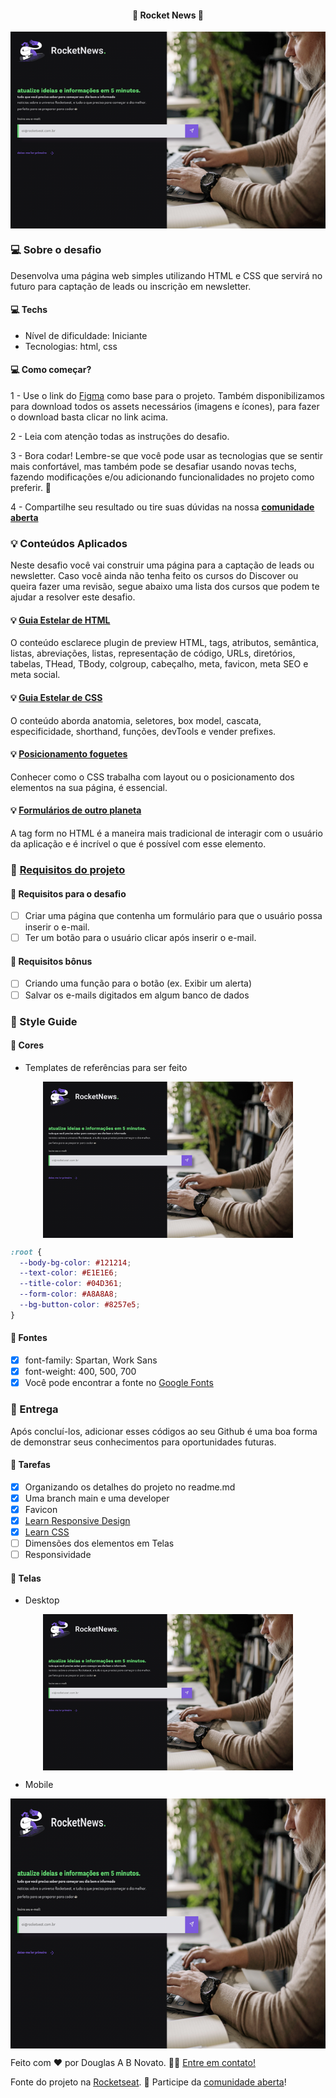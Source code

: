<h4 align="center"> 
	🚧 Rocket News 🚀
</h4>

<p align="center" style="display: flex; align-items: flex-start; justify-content: center;">
  <img alt="versão 1 do projeto" title="#rocketnews" src="./.github/template-1.png">
</p>  

### 💻 Sobre o desafio

Desenvolva uma página web simples utilizando HTML e CSS que servirá no futuro para captação de leads ou inscrição em newsletter.

#### 💻 Techs

- Nível de dificuldade: Iniciante
- Tecnologias: html, css

#### 💻 Como começar?

1 - Use o link do [Figma](https://www.figma.com/file/IUmw9V5WLJRxYRbiRnE4KG/DD-%2F-RocketNews-(Copy)?node-id=3%3A2) como base para o projeto. Também disponibilizamos para download todos os assets necessários (imagens e ícones), para fazer o download basta clicar no link acima.  

2 - Leia com atenção todas as instruções do desafio.

3 - Bora codar! Lembre-se que você pode usar as tecnologias que se sentir mais confortável, mas também pode se desafiar usando novas techs, fazendo modificações e/ou adicionando funcionalidades no projeto como preferir. 🚀

4 - Compartilhe seu resultado ou tire suas dúvidas na nossa [**comunidade aberta**](https://discord.gg/bacwY2gDCF)

### 💡 Conteúdos Aplicados

Neste desafio você vai construir uma página para a captação de leads ou newsletter. Caso você ainda não tenha feito os cursos do Discover ou queira fazer uma revisão, segue abaixo uma lista dos cursos que podem te ajudar a resolver este desafio.

#### 💡 [Guia Estelar de HTML](https://app.rocketseat.com.br/discover/course/o-guia-estelar-de-html)
O conteúdo esclarece plugin de preview HTML, tags, atributos, semântica, listas, abreviações, listas, representação de código, URLs, diretórios, tabelas, THead, TBody, colgroup, cabeçalho, meta, favicon, meta SEO e meta social.

#### 💡 [Guia Estelar de CSS](https://app.rocketseat.com.br/discover/course/o-guia-estelar-de-css)
O conteúdo aborda anatomia, seletores, box model, cascata, especificidade, shorthand, funções, devTools e vender prefixes.

#### 💡 [Posicionamento foguetes](https://app.rocketseat.com.br/discover/course/posicionando-foguetes)
Conhecer como o CSS trabalha com layout ou o posicionamento dos elementos na sua página, é essencial.

#### 💡 [Formulários de outro planeta](https://app.rocketseat.com.br/discover/course/formularios-de-outro-planeta)
A tag form no HTML é a maneira mais tradicional de interagir com o usuário da aplicação e é incrível o que é possível com esse elemento.

### 🚀 [Requisitos do projeto](https://efficient-sloth-d85.notion.site/Desafio-RocketNews-2e2c5d56b41f4b13a7d8df6b5affc0ec)

#### 🚀 Requisitos para o desafio 

- [ ] Criar uma página que contenha um formulário para que o usuário possa inserir o e-mail.
- [ ] Ter um botão para o usuário clicar após inserir o e-mail.

#### 🚀 Requisitos bônus 

- [ ] Criando uma função para o botão (ex. Exibir um alerta)
- [ ] Salvar os e-mails digitados em algum banco de dados

### 🎨 Style Guide

#### 🎨 Cores

- Templates de referências para ser feito

<p align="center" style="display: flex; align-items: flex-start; justify-content: center;">
  <img alt="versão 1 do projeto" title="#rocketnews" src="./.github/template-1.png" width="400px">
</p>  

````css
:root {
  --body-bg-color: #121214;
  --text-color: #E1E1E6;
  --title-color: #04D361;
  --form-color: #A8A8A8;
  --bg-button-color: #8257e5;
}
````

#### 🎨 Fontes

- [x] font-family: Spartan, Work Sans  
- [x] font-weight: 400, 500, 700
- [x] Você pode encontrar a fonte no [Google Fonts](https://fonts.google.com/)

### 📅 Entrega

Após concluí-los, adicionar esses códigos ao seu Github é uma boa forma de demonstrar seus conhecimentos para oportunidades futuras.

#### 📅 Tarefas

- [x] Organizando os detalhes do projeto no readme.md
- [x] Uma branch main e uma developer
- [x] Favicon
- [x] [Learn Responsive Design](https://web.dev/learn/design/)
- [x] [Learn CSS](https://web.dev/learn/css/)
- [ ] Dimensões dos elementos em Telas
- [ ] Responsividade

#### 📅 Telas

- Desktop

<p align="center" style="display: flex; align-items: flex-start; justify-content: center;">
  <img alt="versão 1 do projeto" title="#rocketnews" src="./.github/template-1.png" width="400px">
</p>  

- Mobile

<p align="center" style="display: flex; align-items: flex-start; justify-content: center;">
  <img alt="versão 1 do projeto" title="#rocketnews" src="./.github/template-1.png" height="400px">
</p>  

Feito com ❤️ por Douglas A B Novato. 👋🏽 [Entre em contato!](https://www.linkedin.com/in/douglasabnovato/)
 
Fonte do projeto na [Rocketseat](https://www.rocketseat.com.br/). 👋 Participe da [comunidade aberta](https://discord.gg/bacwY2gDCF)!
